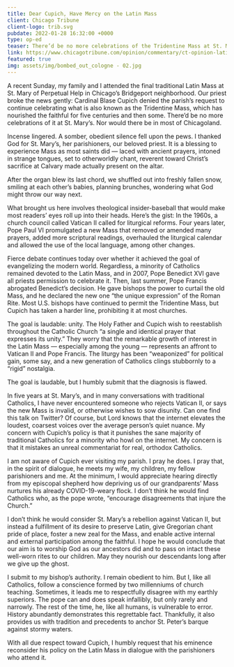 ```yaml
---
title: Dear Cupich, Have Mercy on the Latin Mass 
client: Chicago Tribune
client-logo: trib.svg
pubdate: 2022-01-28 16:32:00 +0000
type: op-ed
teaser: There’d be no more celebrations of the Tridentine Mass at St. Mary’s. Nor would there be in most of Chicagoland. 
link: https://www.chicagotribune.com/opinion/commentary/ct-opinion-latin-mass-cardinal-cupich-st-mary-chicago-20220128-bi7b5melz5h3nnfffdkrhjkmpi-story.html 
featured: true
img: assets/img/bombed_out_cologne - 02.jpg
---
```




A recent Sunday, my family and I attended the final traditional Latin Mass at St. Mary of Perpetual Help in Chicago’s Bridgeport neighborhood. Our priest broke the news gently: Cardinal Blase Cupich denied the parish’s request to continue celebrating what is also known as the Tridentine Mass, which has nourished the faithful for five centuries and then some. There’d be no more celebrations of it at St. Mary’s. Nor would there be in most of Chicagoland.

Incense lingered. A somber, obedient silence fell upon the pews. I thanked God for St. Mary’s, her parishioners, our beloved priest. It is a blessing to experience Mass as most saints did — laced with ancient prayers, intoned in strange tongues, set to otherworldly chant, reverent toward Christ’s sacrifice at Calvary made actually present on the altar.

After the organ blew its last chord, we shuffled out into freshly fallen snow, smiling at each other’s babies, planning brunches, wondering what God might throw our way next.

What brought us here involves theological insider-baseball that would make most readers’ eyes roll up into their heads. Here’s the gist: In the 1960s, a church council called Vatican II called for liturgical reforms. Four years later, Pope Paul VI promulgated a new Mass that removed or amended many prayers, added more scriptural readings, overhauled the liturgical calendar and allowed the use of the local language, among other changes.

Fierce debate continues today over whether it achieved the goal of evangelizing the modern world. Regardless, a minority of Catholics remained devoted to the Latin Mass, and in 2007, Pope Benedict XVI gave all priests permission to celebrate it. Then, last summer, Pope Francis abrogated Benedict’s decision. He gave bishops the power to curtail the old Mass, and he declared the new one “the unique expression” of the Roman Rite. Most U.S. bishops have continued to permit the Tridentine Mass, but Cupich has taken a harder line, prohibiting it at most churches.

<!--more-->

The goal is laudable: unity. The Holy Father and Cupich wish to reestablish throughout the Catholic Church “a single and identical prayer that expresses its unity.” They worry that the remarkable growth of interest in the Latin Mass — especially among the young — represents an affront to Vatican II and Pope Francis. The liturgy has been “weaponized” for political gain, some say, and a new generation of Catholics clings stubbornly to a “rigid” nostalgia.

The goal is laudable, but I humbly submit that the diagnosis is flawed.

In five years at St. Mary’s, and in many conversations with traditional Catholics, I have never encountered someone who rejects Vatican II, or says the new Mass is invalid, or otherwise wishes to sow disunity. Can one find this talk on Twitter? Of course, but Lord knows that the internet elevates the loudest, coarsest voices over the average person’s quiet nuance. My concern with Cupich’s policy is that it punishes the sane majority of traditional Catholics for a minority who howl on the internet. My concern is that it mistakes an unreal commentariat for real, orthodox Catholics.

I am not aware of Cupich ever visiting my parish. I pray he does. I pray that, in the spirit of dialogue, he meets my wife, my children, my fellow parishioners and me. At the minimum, I would appreciate hearing directly from my episcopal shepherd how depriving us of our grandparents’ Mass nurtures his already COVID-19-weary flock. I don’t think he would find Catholics who, as the pope wrote, “encourage disagreements that injure the Church.”

I don’t think he would consider St. Mary’s a rebellion against Vatican II, but instead a fulfillment of its desire to preserve Latin, give Gregorian chant pride of place, foster a new zeal for the Mass, and enable active internal and external participation among the faithful. I hope he would conclude that our aim is to worship God as our ancestors did and to pass on intact these well-worn rites to our children. May they nourish our descendants long after we give up the ghost.

I submit to my bishop’s authority. I remain obedient to him. But I, like all Catholics, follow a conscience formed by two millenniums of church teaching. Sometimes, it leads me to respectfully disagree with my earthly superiors. The pope can and does speak infallibly, but only rarely and narrowly. The rest of the time, he, like all humans, is vulnerable to error. History abundantly demonstrates this regrettable fact. Thankfully, it also provides us with tradition and precedents to anchor St. Peter’s barque against stormy waters.

With all due respect toward Cupich, I humbly request that his eminence reconsider his policy on the Latin Mass in dialogue with the parishioners who attend it.


